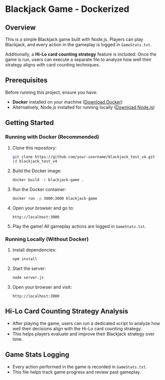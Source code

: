 # Blackjack Game - Dockerized

## Overview
This is a simple Blackjack game built with Node.js. Players can play Blackjack, and every action in the gameplay is logged in `GameStats.txt`.

Additionally, a **Hi-Lo card counting strategy** feature is included. Once the game is run, users can execute a separate file to analyze how well their strategy aligns with card counting techniques.

## Prerequisites
Before running this project, ensure you have:
- **Docker** installed on your machine ([Download Docker](https://www.docker.com/get-started))
- Alternatively, Node.js installed for running locally ([Download Node.js](https://nodejs.org/))

## Getting Started
### Running with Docker (Recommended)
1. Clone this repository:
   ```sh
   git clone https://github.com/your-username/blackjack_test_v4.git
   cd blackjack_test_v4
   ```
2. Build the Docker image:
   ```sh
   docker build -t blackjack-game .
   ```
3. Run the Docker container:
   ```sh
   docker run -p 3000:3000 blackjack-game
   ```
4. Open your browser and go to:
   ```
   http://localhost:3000
   ```
5. Play the game! All gameplay actions are logged in `GameStats.txt`.

### Running Locally (Without Docker)
1. Install dependencies:
   ```sh
   npm install
   ```
2. Start the server:
   ```sh
   node server.js
   ```
3. Open your browser and visit:
   ```
   http://localhost:3000
   ```

## Hi-Lo Card Counting Strategy Analysis
- After playing the game, users can run a dedicated script to analyze how well their decisions align with the Hi-Lo card counting strategy.
- This helps players evaluate and improve their Blackjack strategy over time.

## Game Stats Logging
- Every action performed in the game is recorded in `GameStats.txt`.
- This file helps track game progress and review past gameplay.

